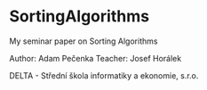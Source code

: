 # SortingAlgorithms
My seminar paper on Sorting Algorithms

Author: Adam Pečenka
Teacher: Josef Horálek

DELTA - Střední škola informatiky a ekonomie, s.r.o.
